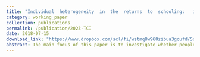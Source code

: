 ```yaml
---
title: "Individual  heterogeneity  in  the  returns  to  schooling:   instrumental  variable quantile  regression"
category: working_paper
collection: publications
permalink: /publication/2023-TCI
date: 2018-07-15
download_link: "https://www.dropbox.com/scl/fi/wstmq8w960zibua3gcufd/Song-2018-Inidividual-heterogeneity-in-the-returns-to-schooling.pdf?rlkey=mvunrfafl5fqg3vmbt5ah88vi&dl=0"
abstract: The main focus of this paper is to investigate whether people with varying levels of unobserved ability obtain diﬀerent earnings based on their years of schooling. This paper's contribution to the literature is to use the instrumental quantile regression method to capture the heterogeneity of returns on the twins' sample while controlling for ability and measurement error biases. After controlling all covariates and biases, the range of estimates is between 9 percent and 15 percent. Although there is a weak identiﬁcation problem, the results from both the levels and the proxy models are statistically signiﬁcant. This paper shows the existence of heterogeneity across individuals through the general Wald-type location shift test. This indicates the complementary relationship between education and schooling in the generation of earnings. Furthermore, I check the positive ability bias, negative measurement error, linearity of schooling, and the heterogeneity of returns of other covariates, including age, race, gender, union membership, and tenure.
---
```


